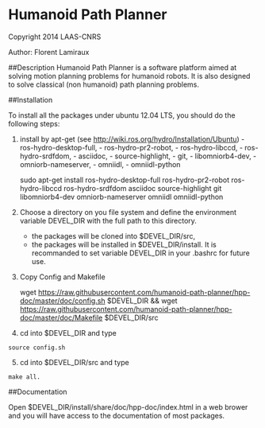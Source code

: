 #  Humanoid Path Planner

Copyright 2014 LAAS-CNRS

Author: Florent Lamiraux

##Description
Humanoid Path Planner is a software platform aimed at solving motion planning
problems for humanoid robots. It is also designed to solve classical (non
humanoid) path planning problems.

##Installation

To install all the packages under ubuntu 12.04 LTS, you should do the following
steps:

  1. install by apt-get (see http://wiki.ros.org/hydro/Installation/Ubuntu)
    - ros-hydro-desktop-full,
    - ros-hydro-pr2-robot,
    - ros-hydro-libccd,
    - ros-hydro-srdfdom,
    - asciidoc,
    - source-highlight,
    - git,
    - libomniorb4-dev,
    - omniorb-nameserver,
    - omniidl,
    - omniidl-python


        sudo apt-get install ros-hydro-desktop-full ros-hydro-pr2-robot ros-hydro-libccd ros-hydro-srdfdom asciidoc source-highlight git libomniorb4-dev omniorb-nameserver omniidl omniidl-python

  2. Choose a directory on you file system and define the environment
     variable DEVEL_DIR with the full path to this directory.
     - the packages will be cloned into $DEVEL_DIR/src,
     - the packages will be installed in $DEVEL_DIR/install.
     It is recommanded to set variable DEVEL_DIR in your .bashrc for future use.

  3. Copy Config and Makefile
        
        wget https://raw.githubusercontent.com/humanoid-path-planner/hpp-doc/master/doc/config.sh $DEVEL_DIR && wget https://raw.githubusercontent.com/humanoid-path-planner/hpp-doc/master/doc/Makefile $DEVEL_DIR/src
  
  4. cd into $DEVEL_DIR and type

    source config.sh

  5. cd into $DEVEL_DIR/src and type

    make all.

##Documentation

  Open $DEVEL_DIR/install/share/doc/hpp-doc/index.html in a web brower and you
  will have access to the documentation of most packages.
